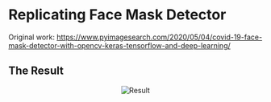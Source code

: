# Replicating Face Mask Detector
Original work: https://www.pyimagesearch.com/2020/05/04/covid-19-face-mask-detector-with-opencv-keras-tensorflow-and-deep-learning/

## The Result
<p align="center">
  <img src="hhttps://media.giphy.com/media/dzToxC4pudYJNUNjR5/source.giff"alt="Result"/>
</p>
